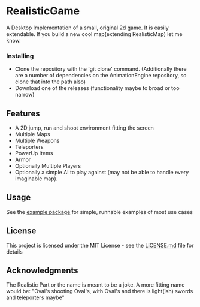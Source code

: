 # RealisticGame

A Desktop Implementation of a small, original 2d game.
It is easily extendable. If you build a new cool map(extending RealisticMap) let me know.

### Installing

* Clone the repository with the 'git clone' command.
(Additionally there are a number of dependencies on the AnimationEngine repository, so clone that into the path also)
* Download one of the releases (functionality maybe to broad or too narrow)

## Features

 * A 2D jump, run and shoot environment fitting the screen
 * Multiple Maps
 * Multiple Weapons
 * Teleporters
 * PowerUp Items
 * Armor
 * Optionally Multiple Players
 * Optionally a simple AI to play against (may not be able to handle every imaginable map).

## Usage

See the [example package](src/jokrey/utililities/swing/text_editor/example) for simple, runnable examples of most use cases

## License

This project is licensed under the MIT License - see the [LICENSE.md](LICENSE.md) file for details

## Acknowledgments

The Realistic Part or the name is meant to be a joke. A more fitting name would be:
"Oval's shooting Oval's, with Oval's and there is light(ish) swords and teleporters maybe"